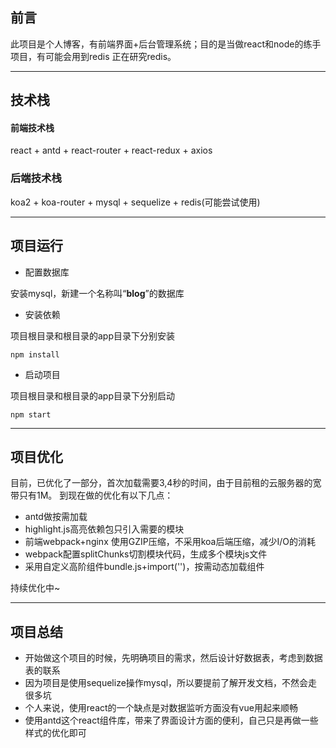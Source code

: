## 前言
此项目是个人博客，有前端界面+后台管理系统；目的是当做react和node的练手项目，有可能会用到redis 正在研究redis。

---

## 技术栈
#### 前端技术栈
react + antd + react-router + react-redux + axios
### 后端技术栈
koa2 + koa-router + mysql + sequelize + redis(可能尝试使用)

---


## 项目运行

- 配置数据库

安装mysql，新建一个名称叫“**blog**”的数据库

- 安装依赖

项目根目录和根目录的app目录下分别安装
```
npm install
```
- 启动项目

项目根目录和根目录的app目录下分别启动
```
npm start
```

---

##  项目优化
目前，已优化了一部分，首次加载需要3,4秒的时间，由于目前租的云服务器的宽带只有1M。
到现在做的优化有以下几点：

- antd做按需加载 
- highlight.js高亮依赖包只引入需要的模块 
- 前端webpack+nginx 使用GZIP压缩，不采用koa后端压缩，减少I/O的消耗
- webpack配置splitChunks切割模块代码，生成多个模块js文件
- 采用自定义高阶组件bundle.js+import('')，按需动态加载组件

持续优化中~

---

## 项目总结
- 开始做这个项目的时候，先明确项目的需求，然后设计好数据表，考虑到数据表的联系
- 因为项目是使用sequelize操作mysql，所以要提前了解开发文档，不然会走很多坑
- 个人来说，使用react的一个缺点是对数据监听方面没有vue用起来顺畅
- 使用antd这个react组件库，带来了界面设计方面的便利，自己只是再做一些样式的优化即可
